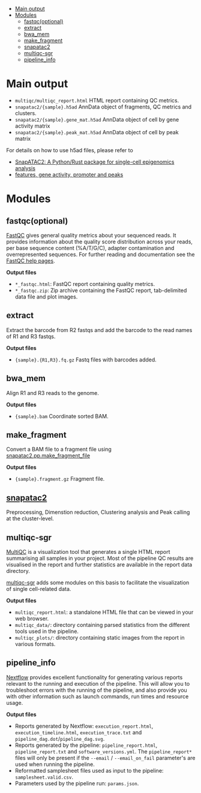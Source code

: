 - [Main output](#main-output)
- [Modules](#modules)
  - [fastqc(optional)](#fastqcoptional)
  - [extract](#extract)
  - [bwa\_mem](#bwa_mem)
  - [make\_fragment](#make_fragment)
  - [snapatac2](#snapatac2)
  - [multiqc-sgr](#multiqc-sgr)
  - [pipeline\_info](#pipeline_info)


# Main output

- `multiqc/multiqc_report.html` HTML report containing QC metrics.
- `snapatac2/{sample}.h5ad` AnnData object of fragments, QC metrics and clusters.
- `snapatac2/{sample}.gene_mat.h5ad` AnnData object of cell by gene activity matrix
- `snapatac2/{sample}.peak_mat.h5ad` AnnData object of cell by peak matrix

For details on how to use h5ad files, please refer to
- [SnapATAC2: A Python/Rust package for single-cell epigenomics analysis](https://kzhang.org/SnapATAC2/index.html)
- [features, gene activity, promoter and peaks](https://github.com/kaizhang/SnapATAC2/issues/164)

# Modules


## fastqc(optional)

[FastQC](http://www.bioinformatics.babraham.ac.uk/projects/fastqc/) gives general quality metrics about your sequenced reads. It provides information about the quality score distribution across your reads, per base sequence content (%A/T/G/C), adapter contamination and overrepresented sequences. For further reading and documentation see the [FastQC help pages](http://www.bioinformatics.babraham.ac.uk/projects/fastqc/Help/).

**Output files**

- `*_fastqc.html`: FastQC report containing quality metrics.
- `*_fastqc.zip`: Zip archive containing the FastQC report, tab-delimited data file and plot images.

## extract

Extract the barcode from R2 fastqs and add the barcode to the read names of R1 and R3 fastqs.

**Output files** 
- `{sample}.{R1,R3}.fq.gz` Fastq files with barcodes added.

## bwa_mem

Align R1 and R3 reads to the genome.

**Output files** 
- `{sample}.bam` Coordinate sorted BAM.

## make_fragment

Convert a BAM file to a fragment file using [snapatac2.pp.make_fragment_file](https://kzhang.org/SnapATAC2/version/2.6/api/_autosummary/snapatac2.pp.make_fragment_file.html)

**Output files** 
- `{sample}.fragment.gz` Fragment file.

## [snapatac2](https://kzhang.org/SnapATAC2/tutorials/index.html)

Preprocessing, Dimenstion reduction, Clustering analysis and Peak calling at the cluster-level.

## multiqc-sgr

[MultiQC](http://multiqc.info) is a visualization tool that generates a single HTML report summarising all samples in your project. Most of the pipeline QC results are visualised in the report and further statistics are available in the report data directory.

[multiqc-sgr](https://pypi.org/project/multiqc-sgr/) adds some modules on this basis to facilitate the visualization of single cell-related data.

**Output files**

- `multiqc_report.html`: a standalone HTML file that can be viewed in your web browser.
- `multiqc_data/`: directory containing parsed statistics from the different tools used in the pipeline.
- `multiqc_plots/`: directory containing static images from the report in various formats.

## pipeline_info

[Nextflow](https://www.nextflow.io/docs/latest/tracing.html) provides excellent functionality for generating various reports relevant to the running and execution of the pipeline. This will allow you to troubleshoot errors with the running of the pipeline, and also provide you with other information such as launch commands, run times and resource usage.

**Output files**

- Reports generated by Nextflow: `execution_report.html`, `execution_timeline.html`, `execution_trace.txt` and `pipeline_dag.dot`/`pipeline_dag.svg`.
- Reports generated by the pipeline: `pipeline_report.html`, `pipeline_report.txt` and `software_versions.yml`. The `pipeline_report*` files will only be present if the `--email` / `--email_on_fail` parameter's are used when running the pipeline.
- Reformatted samplesheet files used as input to the pipeline: `samplesheet.valid.csv`.
- Parameters used by the pipeline run: `params.json`.
